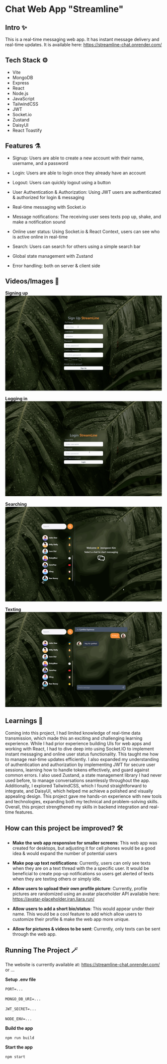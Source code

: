 # Chat Web App "Streamline"

## Intro ✨

This is a real-time messaging web app. It has instant message delivery and real-time updates. It is available here: <https://streamline-chat.onrender.com/>

## Tech Stack ⚙️

- Vite
- MongoDB
- Express
- React
- Node.js
- JavaScript
- TailwindCSS
- JWT
- Socket.io
- Zustand
- DaisyUI
- React Toastify


## Features ⚗️

* Signup: Users are able to create a new account with their name, username, and a password

* Login: Users are able to login once they already have an account

* Logout: Users can quickly logout using a button

* User Authentication & Authorization: Using JWT users are authenticated & authorized for login & messaging
  
* Real-time messaging with Socket.io
 
* Message notifications: The receiving user sees texts pop up, shake, and make a notification sound
   
* Online user status: Using Socket.io & React Context, users can see who is active online in real-time
  
* Search: Users can search for others using a simple search bar

* Global state management with Zustand

* Error handling: both on server & client side


## Videos/Images 🫧

**Signing up**
![](https://github.com/cespinozaa/chat-web-app/blob/main/gifs/signup.gif)

**Logging in**
![](https://github.com/cespinozaa/chat-web-app/blob/main/gifs/login.gif)

**Searching**
![](https://github.com/cespinozaa/chat-web-app/blob/main/gifs/searching.gif)

**Texting**
![](https://github.com/cespinozaa/chat-web-app/blob/main/gifs/texting.gif)


## Learnings 📖

Coming into this project, I had limited knowledge of real-time data transmission, which made this an exciting and challenging learning experience. While I had prior experience building UIs for web apps and working with React, I had to dive deep into using Socket.IO to implement instant messaging and online user status functionality. This taught me how to manage real-time updates efficiently. I also expanded my understanding of authentication and authorization by implementing JWT for secure user sessions, learning how to handle tokens effectively, and guard against common errors. I also used Zustand, a state management library I had never used before, to manage conversations seamlessly throughout the app. Additionally, I explored TailwindCSS, which I found straightforward to integrate, and DaisyUI, which helped me achieve a polished and visually appealing design. This project gave me hands-on experience with new tools and technologies, expanding both my technical and problem-solving skills. Overall, this project strengthened my skills in backend integration and real-time features. 


## How can this project be improved? 🛠️

* **Make the web app responsive for smaller screens**: This web app was created for desktops, but adjusting it for cell phones would be a good idea & would expand the number of potential users

* **Make pop up text notifications**: Currently, users can only see texts when they are on a text thread with the a specific user. It would be beneficial to create pop-up notifications so users get alerted of texts when they are texting others or simply idle.

* **Allow users to upload their own profile picture**: Currently, profile pictures are randomized using an avatar placeholder API available here: <https://avatar-placeholder.iran.liara.run/>

* **Allow users to add a short bio/status**: This would appear under their name. This would be a cool feature to add which allow users to customize their profile & make the web app more unique.

* **Allow for pictures & videos to be sent**: Currently, only texts can be sent through the web app.


## Running The Project 🪄

The website is currently available at: <https://streamline-chat.onrender.com/> or ...

**Setup .env file**
````
PORT=...

MONGO_DB_URI=...

JWT_SECRET=...

NODE_ENV=...
````

**Build the app**

````
npm run build
````

**Start the app**
````
npm start
````
